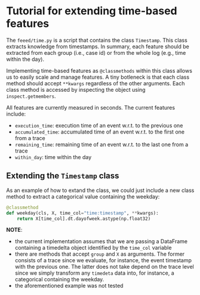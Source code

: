 # Tutorial for extending time-based features

The `feeed/time.py` is a script that contains the class `Timestamp`. This class extracts knowledge from timestamps. In summary, each feature should be extracted from each group (i.e., case id) or from the whole log (e.g., time within the day).

Implementing time-based features as `@classmethods` within this class allows us to easily scale and manage features. A tiny botleneck is that each class method should accept `**kwargs` regardless of the other arguments. Each class method is accessed by inspecting the object using `inspect.getmembers`. 

All features are currently measured in seconds. The current features include:

- `execution_time`: execution time of an event w.r.t. to the previous one
- `accumulated_time`: accumulated time of an event w.r.t. to the first one from a trace
- `remaining_time`: remaining time of an event w.r.t. to the last one from a trace
- `within_day`: time within the day 

## Extending the `Timestamp` class

As an example of how to extand the class, we could just include a new class method to extract a categorical value containing the weekday:

```python
@classmethod
def weekday(cls, X, time_col="time:timestamp", **kwargs):
    return X[time_col].dt.dayofweek.astype(np.float32)
```

**NOTE**: 

- the current implementation assumes that we are passing a DataFrame containing a timedelta object identified by the `time_col` variable
- there are methods that accept `group` and `X` as arguments. The former consists of a trace since we evaluate, for instance, the event timestamp with the previous one. The latter does not take depend on the trace level since we simply transform any `timedeta` data into, for instance, a categorical containing the weekday.
- the aforementioned example was not tested